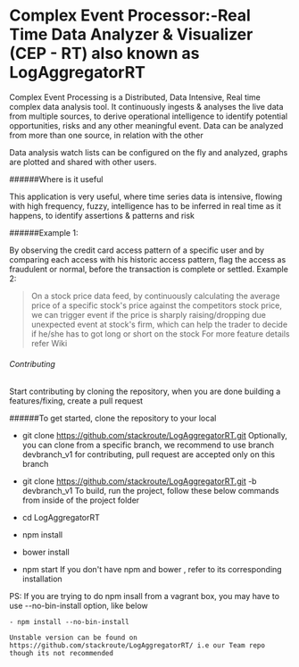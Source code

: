 Complex Event Processor:-Real Time Data Analyzer & Visualizer (CEP - RT) also known as LogAggregatorRT
===
Complex Event Processing is a Distributed, Data Intensive, Real time complex data analysis tool. It continuously ingests & analyses the live data from multiple sources, to derive operational intelligence to identify potential opportunities, risks and any other meaningful event. Data can be analyzed from more than one source, in relation with the other

Data analysis watch lists can be configured on the fly and analyzed, graphs are plotted and shared with other users.

######Where is it useful

This application is very useful, where time series data is intensive, flowing with high frequency, fuzzy, intelligence has to be inferred in real time as it happens, to identify assertions & patterns and risk

######Example 1:

By observing the credit card access pattern of a specific user and by comparing each access with his historic access pattern, flag the access as fraudulent or normal, before the transaction is complete or settled.
Example 2:

> On a stock price data feed, by continuously calculating the average price of a specific stock's price against the competitors stock price, we can trigger event if the price is sharply raising/dropping due unexpected event at stock's firm, which can help the trader to decide if he/she has to got long or short on the stock
For more feature details refer Wiki

###### Contributing

Start contributing by cloning the repository, when you are done building a features/fixing, create a pull request

######To get started, clone the repository to your local

- git clone https://github.com/stackroute/LogAggregatorRT.git
Optionally, you can clone from a specific branch, we recommend to use branch devbranch_v1 for contributing, pull request are accepted only on this branch

- git clone https://github.com/stackroute/LogAggregatorRT.git -b devbranch_v1
To build, run the project, follow these below commands from inside of the project folder

- cd LogAggregatorRT

- npm install
- bower install
- npm start
If you don't have npm and bower , refer to its corresponding installation

PS: If you are trying to do npm insall from a vagrant box, you may have to use --no-bin-install option, like below

    - npm install --no-bin-install

    Unstable version can be found on https://github.com/stackroute/LogAggregatorRT/ i.e our Team repo though its not recommended

